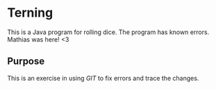 # Terning
This is a Java program for rolling dice.
The program has known errors. 
Mathias was here! <3

## Purpose
This is an exercise in using _GIT_ to fix errors and trace the changes.
